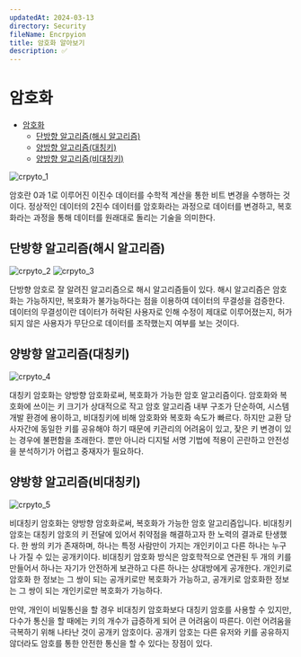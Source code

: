 ```yaml
---
updatedAt: 2024-03-13
directory: Security
fileName: Encrpyion
title: 암호화 알아보기
description: ✅
---
```


# 암호화

- [암호화](#암호화)
  - [단방향 알고리즘(해시 알고리즘)](#단방향-알고리즘해시-알고리즘)
  - [양방향 알고리즘(대칭키)](#양방향-알고리즘대칭키)
  - [양방향 알고리즘(비대칭키)](#양방향-알고리즘비대칭키)

![crpyto_1](https://onedrive.live.com/embed?resid=7DCB8F9953BAAF94%216816&authkey=%21APoLFjeFTnnZ6_E&width=2139&height=1039)

암호란 0과 1로 이루어진 이진수 데이터를 수학적 계산을 통한 비트 변경을 수행하는 것이다. 정상적인 데이터의 2진수 데이터를 암호화라는 과정으로 데이터를 변경하고, 복호화라는 과정을 통해 데이터를 원래대로 돌리는 기술을 의미한다.

## 단방향 알고리즘(해시 알고리즘)

![crpyto_2](https://onedrive.live.com/embed?resid=7DCB8F9953BAAF94%216817&authkey=%21AI_Ant0JmMDCg2g&width=2139&height=1062)
![crpyto_3](https://onedrive.live.com/embed?resid=7DCB8F9953BAAF94%216815&authkey=%21AJsM1W6-_mktPCQ&width=555&height=125)

단방향 암호로 잘 알려진 알고리즘으로 해시 알고리즘들이 있다. 해시 알고리즘은 암호화는 가능하지만, 복호화가 불가능하다는 점을 이용하여 데이터의 무결성을 검증한다. 데이터의 무결성이란 데이터가 허락된 사용자로 인해 수정이 제대로 이루어졌는지, 허가되지 않은 사용자가 무단으로 데이터를 조작했는지 여부를 보는 것이다.

## 양방향 알고리즘(대칭키)

![crpyto_4](https://onedrive.live.com/embed?resid=7DCB8F9953BAAF94%216814&authkey=%21AHEMng2_aLPvxTU&width=1427&height=802)

대칭키 암호화는 양방향 암호화로써, 복호화가 가능한 암호 알고리즘이다. 암호화와 복호화에 쓰이는 키 크기가 상대적으로 작고 암호 알고리즘 내부 구조가 단순하여, 시스템 개발 환경에 용이하고, 비대칭키에 비해 암호화와 복호화 속도가 빠르다. 하지만 교환 당사자간에 동일한 키를 공유해야 하기 때문에 키관리의 어려움이 있고, 잦은 키 변경이 있는 경우에 불편함을 초래한다. 뿐만 아니라 디지털 서명 기법에 적용이 곤란하고 안전성을 분석하기가 어렵고 중재자가 필요하다.

## 양방향 알고리즘(비대칭키)

![crpyto_5](https://onedrive.live.com/embed?resid=7DCB8F9953BAAF94%216813&authkey=%21AGk90TzO7V_Wh3A&width=2031&height=1138)

비대칭키 암호화는 양방향 암호화로써, 복호화가 가능한 암호 알고리즘입니다. 비대칭키 암호는 대칭키 암호의 키 전달에 있어서 취약점을 해결하고자 한 노력의 결과로 탄생했다. 한 쌍의 키가 존재하며, 하나는 특정 사람만이 가지는 개인키이고 다른 하나는 누구나 가질 수 있는 공개키이다. 비대칭키 암호화 방식은 암호학적으로 연관된 두 개의 키를 만들어서 하나는 자기가 안전하게 보관하고 다른 하나는 상대방에게 공개한다. 개인키로 암호화 한 정보는 그 쌍이 되는 공개키로만 복호화가 가능하고, 공개키로 암호화한 정보는 그 쌍이 되는 개인키로만 복호화가 가능하다.

만약, 개인이 비밀통신을 할 경우 비대칭키 암호화보다 대칭키 암호를 사용할 수 있지만, 다수가 통신을 할 때에는 키의 개수가 급증하게 되어 큰 어려움이 따른다. 이런 어려움을 극복하기 위해 나타난 것이 공개키 암호이다. 공개키 암호는 다른 유저와 키를 공유하지 않더라도 암호를 통한 안전한 통신을 할 수 있다는 장점이 있다.
